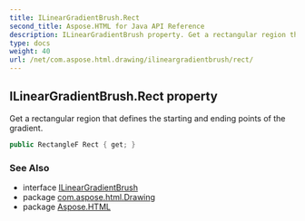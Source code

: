 ```yaml
---
title: ILinearGradientBrush.Rect
second_title: Aspose.HTML for Java API Reference
description: ILinearGradientBrush property. Get a rectangular region that defines the starting and ending points of the gradient
type: docs
weight: 40
url: /net/com.aspose.html.drawing/ilineargradientbrush/rect/
---
```

## ILinearGradientBrush.Rect property

Get a rectangular region that defines the starting and ending points of the gradient.

```java
public RectangleF Rect { get; }
```

### See Also

* interface [ILinearGradientBrush](../)
* package [com.aspose.html.Drawing](../../ilineargradientbrush/)
* package [Aspose.HTML](../../../)
